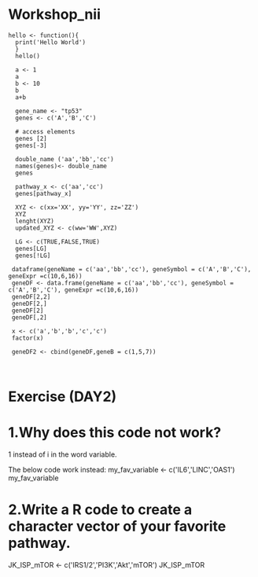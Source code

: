 # Workshop_nii


```{R Basics}
hello <- function(){
  print('Hello World')
  }
  hello()
  
  a <- 1
  a
  b <- 10
  b
  a+b 
  
  gene_name <- "tp53"
  genes <- c('A','B','C')
  
  # access elements
  genes [2]
  genes[-3]
  
  double_name ('aa','bb','cc')
  names(genes)<- double_name
  genes
  
  pathway_x <- c('aa','cc')
  genes[pathway_x]
  
  XYZ <- c(xx='XX', yy='YY', zz='ZZ')
  XYZ
  lenght(XYZ)
  updated_XYZ <- c(ww='WW',XYZ)
  
  LG <- c(TRUE,FALSE,TRUE)
  genes[LG]
  genes[!LG]

 dataframe(geneName = c('aa','bb','cc'), geneSymbol = c('A','B','C'), geneExpr =c(10,6,16))
 geneDF <- data.frame(geneName = c('aa','bb','cc'), geneSymbol = c('A','B','C'), geneExpr =c(10,6,16))
 geneDF[2,2]
 geneDF[2,]
 geneDF[2]
 geneDF[,2]
 
 x <- c('a','b','b','c','c')
 factor(x)
 
 geneDF2 <- cbind(geneDF,geneB = c(1,5,7))



```

# Exercise (DAY2)

# 1.Why does this code not work?

1 instead of i in the word variable.

The below code work instead:
my_fav_variable <- c('IL6','LINC','OAS1')
my_fav_variable

# 2.Write a R code to create a character vector of your favorite pathway.

JK_ISP_mTOR <- c('IRS1/2','PI3K','Akt','mTOR')
JK_ISP_mTOR

